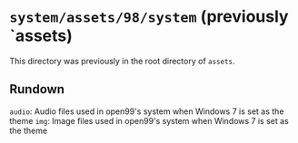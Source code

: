 # `system/assets/98/system` (previously `assets)

This directory was previously in the root directory of `assets`.

## Rundown

`audio`: Audio files used in open99's system when Windows 7 is set as the theme
`img`: Image files used in open99's system when Windows 7 is set as the theme